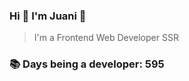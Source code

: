 ### Hi 👋 I&#39;m Juani 🦁

> I&#39;m a Frontend Web Developer SSR

### 📚 Days being a developer: 595
